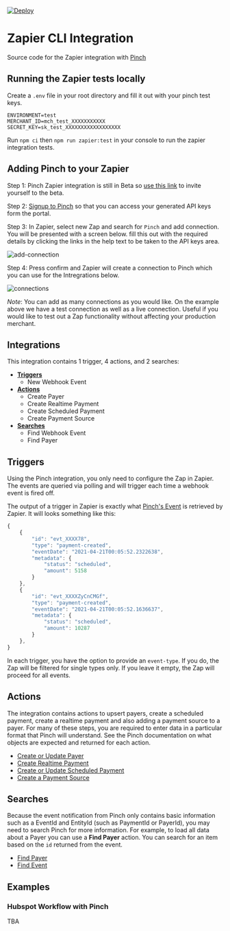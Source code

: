 [![Deploy](https://github.com/PinchPayments/zapier-pinch-api/actions/workflows/deploy.yml/badge.svg)](https://github.com/PinchPayments/zapier-pinch-api/actions/workflows/deploy.yml)

# Zapier CLI Integration

Source code for the Zapier integration with [Pinch](https://getpinch.com.au)

## Running the Zapier tests locally

Create a `.env` file in your root directory and fill it out with your pinch test keys.

```
ENVIRONMENT=test
MERCHANT_ID=mch_test_XXXXXXXXXXX
SECRET_KEY=sk_test_XXXXXXXXXXXXXXXXXX
```

Run `npm ci` then `npm run zapier:test` in your console to run the zapier integration tests.

## Adding Pinch to your Zapier

Step 1: Pinch Zapier integration is still in Beta so [use this link](https://zapier.com/developer/public-invite/132077/5e3cdd4e731d526ef35fe4e8aa2cef37/) to invite yourself to the beta.

Step 2: [Signup to Pinch](https://www.getpinch.com.au/get-pinch/) so that you can access your generated API keys form the portal.

Step 3: In Zapier, select new Zap and search for `Pinch` and add connection. You will be presented with a screen below. fill this out with the required details by clicking the links in the help text to be taken to the API keys area. 

![add-connection](https://user-images.githubusercontent.com/241857/123360850-5829e380-d5b1-11eb-8d6d-9f17e1bbf39a.PNG)

Step 4: Press confirm and Zapier will create a connection to Pinch which you can use for the Intregrations below.

![connections](https://user-images.githubusercontent.com/241857/123360864-5e1fc480-d5b1-11eb-8469-7c40bcf180d7.PNG)

*Note*: You can add as many connections as you would like. On the example above we have a test connection as well as a live connection. Useful if you would like to test out a Zap functionality without affecting your production merchant.

## Integrations

This integration contains 1 trigger, 4 actions, and 2 searches:

- [__Triggers__](#triggers)
    - New Webhook Event
- [__Actions__](#actions)
    - Create Payer
    - Create Realtime Payment
    - Create Scheduled Payment
    - Create Payment Source
- [__Searches__](#searches)
    - Find Webhook Event
    - Find Payer

## Triggers

Using the Pinch integration, you only need to configure the Zap in Zapier. The events are queried via polling and will trigger each time a webhook event is fired off.

The output of a trigger in Zapier is exactly what [Pinch's Event](https://docs.getpinch.com.au/reference#list-all-events) is retrieved by Zapier. It will looks something like this:

```js
{
    {
        "id": "evt_XXXX78",
        "type": "payment-created",
        "eventDate": "2021-04-21T00:05:52.2322638",
        "metadata": {
            "status": "scheduled",
            "amount": 5158
        }
    },
    {
        "id": "evt_XXXXZyCnCMGf",
        "type": "payment-created",
        "eventDate": "2021-04-21T00:05:52.1636637",
        "metadata": {
            "status": "scheduled",
            "amount": 10287
        }
    },
}
```

In each trigger, you have the option to provide an `event-type`. If you do, the Zap will be filtered for single types only. If you leave it empty, the Zap will proceed for all events.

## Actions

The integration contains actions to upsert payers, create a scheduled payment, create a realtime payment and also adding a payment source to a payer. For many of these steps, you are required to enter data in a particular format that Pinch will understand. See the Pinch documentation on what objects are expected and returned for each action.

* [Create or Update Payer](https://docs.getpinch.com.au/reference#payersid-1)
* [Create Realtime Payment](https://docs.getpinch.com.au/reference#execute-real-time-payment)
* [Create or Update Scheduled Payment](https://docs.getpinch.com.au/reference#save-a-payment)
* [Create a Payment Source](https://docs.getpinch.com.au/reference#save-a-payment-source)

## Searches

Because the event notification from Pinch only contains basic information such as a EventId and EntityId (such as PaymentId or PayerId), you may need to search Pinch for more information. For example, to load all data about a Payer you can use a __Find Payer__ action. You can search for an item based on the `id` returned from the event.

* [Find Payer](https://docs.getpinch.com.au/reference#get-payer)
* [Find Event](https://docs.getpinch.com.au/reference#get-event)

## Examples

### Hubspot Workflow with Pinch

TBA
